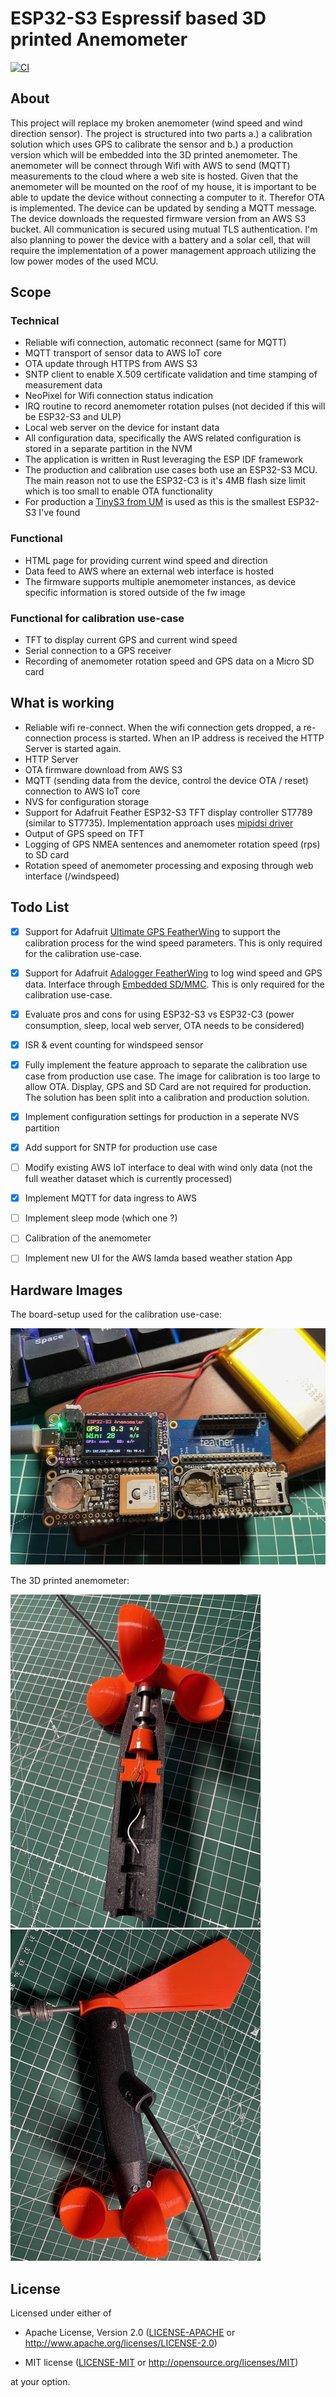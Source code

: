 # ESP32-S3 Espressif based 3D printed Anemometer
[![CI](https://github.com/taunusflieger/anemometer/actions/workflows/ci.yml/badge.svg)](https://github.com/taunusflieger/anemometer/actions/workflows/ci.yml)


## About

This project will replace my broken anemometer (wind speed and wind direction sensor). The project is structured into two parts a.) a calibration solution which uses GPS to calibrate the sensor and b.) a production version which will be embedded into the 3D printed anemometer. The anemometer will be connect through Wifi with AWS to send (MQTT) measurements to the cloud where a web site is hosted. Given that the anemometer will be mounted on the roof of my house, it is important to be able to update the device without connecting a computer to it. Therefor OTA is implemented. The device can be updated by sending a MQTT message. The device downloads the requested firmware version from an AWS S3 bucket. All communication is secured using mutual TLS authentication. I'm also planning to power the device with a battery and a solar cell, that will require the implementation of a power management approach utilizing the low power modes of the used MCU.

## Scope

### Technical
- Reliable wifi connection, automatic reconnect (same for MQTT)
- MQTT transport of sensor data to AWS IoT core
- OTA update through HTTPS from AWS S3
- SNTP client to enable X.509 certificate validation and time stamping of measurement data
- NeoPixel for Wifi connection status indication
- IRQ routine to record anemometer rotation pulses (not decided if this will be ESP32-S3 and ULP)
- Local web server on the device for instant data
- All configuration data, specifically the AWS related configuration is stored in a separate partition in the NVM
- The application is written in Rust leveraging the ESP IDF framework
- The production and calibration use cases both use an ESP32-S3 MCU. The main reason not to use the ESP32-C3 is it's 4MB flash size limit which is too small to enable OTA functionality
- For production a [TinyS3 from UM](https://esp32s3.com/tinys3.html) is used as this is the smallest ESP32-S3 I've found

### Functional
- HTML page for providing current wind speed and direction
- Data feed to AWS where an external web interface is hosted
- The firmware supports multiple anemometer instances, as device specific information is stored outside of the fw image

### Functional for calibration use-case
- TFT to display current GPS and current wind speed
- Serial connection to a GPS receiver
- Recording of anemometer rotation speed and GPS data on a Micro SD card

## What is working
- Reliable wifi re-connect. When the wifi connection gets dropped, a re-connection process is started. When an IP address is received the HTTP Server is started again.
- HTTP Server
- OTA firmware download from AWS S3
- MQTT (sending data from the device, control the device OTA / reset) connection to AWS IoT core
- NVS for configuration storage
- Support for Adafruit Feather ESP32-S3 TFT display controller ST7789 (similar to ST7735). Implementation approach uses [mipidsi driver](https://github.com/almindor/mipidsi) 
- Output of GPS speed on TFT
- Logging of GPS NMEA sentences and anemometer rotation speed (rps) to SD card
- Rotation speed of anemometer processing and exposing through web interface (/windspeed)

## Todo List
- [x] Support for Adafruit [Ultimate GPS FeatherWing](https://learn.adafruit.com/adafruit-ultimate-gps-featherwing) to support the calibration process for the wind speed parameters. This is only required for the calibration use-case.
- [x] Support for Adafruit [Adalogger FeatherWing](https://learn.adafruit.com/adafruit-adalogger-featherwing) to log wind speed and GPS data. Interface through [Embedded SD/MMC](https://github.com/rust-embedded-community/embedded-sdmmc-rs). This is only required for the calibration use-case.
- [x] Evaluate pros and cons for using ESP32-S3 vs ESP32-C3 (power consumption, sleep, local web server, OTA needs to be considered)
- [x] ISR & event counting for windspeed sensor
- [x] Fully implement the feature approach to separate the calibration use case from production use case. The image for calibration is too large to allow OTA. Display, GPS and SD Card are not required for production. The solution has been split into a calibration and production solution.
- [x] Implement configuration settings for production in a seperate NVS partition
- [x] Add support for SNTP for production use case
- [ ] Modify existing AWS IoT interface to deal with wind only data (not the full weather dataset which is currently processed)
- [x] Implement MQTT for data ingress to AWS
- [ ] Implement sleep mode (which one ?)
- [ ] Calibration of the anemometer
- [ ] Implement new UI for the AWS lamda based weather station App


## Hardware Images


The board-setup used for the calibration use-case:

![Adafruit Feather ESP32-S3 TFT](assets/IMG_2074.jpeg)

The 3D printed anemometer:

![Adafruit Feather ESP32-S3 TFT](assets/IMG_2120.jpeg) ![Adafruit Feather ESP32-S3 TFT](assets/IMG_2121.jpeg)


## License

Licensed under either of

- Apache License, Version 2.0 ([LICENSE-APACHE](LICENSE-APACHE) or
  http://www.apache.org/licenses/LICENSE-2.0)

- MIT license ([LICENSE-MIT](LICENSE-MIT) or http://opensource.org/licenses/MIT)

at your option.
